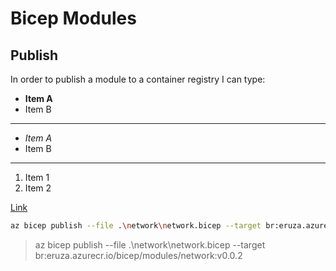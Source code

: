 # Bicep Modules
## Publish
In order to publish a module to a container registry I can type:  

* **Item A**
* Item B
---
- *Item A*
- Item B
---
1. Item 1
2. Item 2

[Link](https://google.com)

```sh
az bicep publish --file .\network\network.bicep --target br:eruza.azurecr.io/bicep/modules/network:v0.0.2
```

> az bicep publish --file .\network\network.bicep --target br:eruza.azurecr.io/bicep/modules/network:v0.0.2
